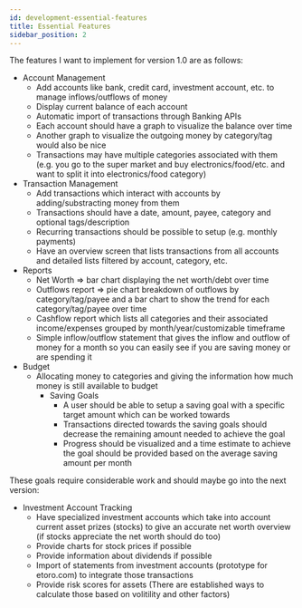 ```yaml
---
id: development-essential-features
title: Essential Features
sidebar_position: 2
---
```


The features I want to implement for version 1.0 are as follows:

- Account Management
  - Add accounts like bank, credit card, investment account, etc. to manage inflows/outflows of money
  - Display current balance of each account
  - Automatic import of transactions through Banking APIs
  - Each account should have a graph to visualize the balance over time
  - Another graph to visualize the outgoing money by category/tag would also be nice
  - Transactions may have multiple categories associated with them (e.g. you go to the super market and buy electronics/food/etc. and want to split it into electronics/food category)
- Transaction Management
  - Add transactions which interact with accounts by adding/substracting money from them
  - Transactions should have a date, amount, payee, category and optional tags/description
  - Recurring transactions should be possible to setup (e.g. monthly payments)
  - Have an overview screen that lists transactions from all accounts and detailed lists filtered by account, category, etc.
- Reports
  - Net Worth => bar chart displaying the net worth/debt over time
  - Outflows report => pie chart breakdown of outflows by category/tag/payee and a bar chart to show the trend for each category/tag/payee over time
  - Cashflow report which lists all categories and their associated income/expenses grouped by month/year/customizable timeframe
  - Simple inflow/outflow statement that gives the inflow and outflow of money for a month so you can easily see if you are saving money or are spending it
- Budget
  - Allocating money to categories and giving the information how much money is still available to budget
    - Saving Goals
      - A user should be able to setup a saving goal with a specific target amount which can be worked towards
      - Transactions directed towards the saving goals should decrease the remaining amount needed to achieve the goal
      - Progress should be visualized and a time estimate to achieve the goal should be provided based on the average saving amount per month

These goals require considerable work and should maybe go into the next version:

- Investment Account Tracking
  - Have specialized investment accounts which take into account current asset prizes (stocks) to give an accurate net worth overview (if stocks appreciate the net worth should do too)
  - Provide charts for stock prices if possible
  - Provide information about dividends if possible
  - Import of statements from investment accounts (prototype for etoro.com) to integrate those transactions
  - Provide risk scores for assets (There are established ways to calculate those based on volitility and other factors)